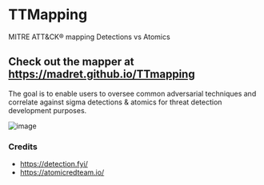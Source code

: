 # TTMapping
MITRE ATT&CK® mapping Detections vs Atomics

## Check out the mapper at https://madret.github.io/TTmapping
The goal is to enable users to oversee common adversarial techniques and correlate against sigma detections & atomics for threat detection development purposes.

![image](https://github.com/madret/TTmapping/assets/56820649/2c77840a-bb02-4e24-a1ee-2c9dfc5bfea5")

### Credits
- https://detection.fyi/
- https://atomicredteam.io/
